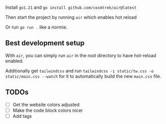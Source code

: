 Install `go1.21` and `go install github.com/cosmtrek/air@latest`

Then start the project by running `air` which enables hot reload

Or run `go run .` like a normie.

## Best development setup

With `air`, you can simply run `air` in the root directory to have hot-reload enabled.

Additionally get `tailwindcss` and run `tailwindcss -i static/tw.css -o static/main.css --watch` for it to automatically build the new `main.css` file.

## TODOs

- [ ] Get the website colors adjusted
- [ ] Make the code block colors nicer
- [ ] Add tags
